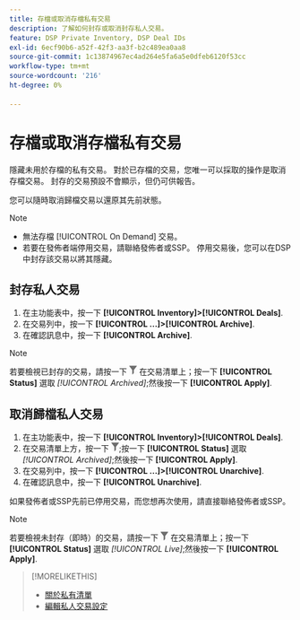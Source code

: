 ```yaml
---
title: 存檔或取消存檔私有交易
description: 了解如何封存或取消封存私人交易。
feature: DSP Private Inventory, DSP Deal IDs
exl-id: 6ecf90b6-a52f-42f3-aa3f-b2c489ea0aa8
source-git-commit: 1c13874967ec4ad264e5fa6a5e0dfeb6120f53cc
workflow-type: tm+mt
source-wordcount: '216'
ht-degree: 0%

---
```


# 存檔或取消存檔私有交易

隱藏未用於存檔的私有交易。 對於已存檔的交易，您唯一可以採取的操作是取消存檔交易。 封存的交易預設不會顯示，但仍可供報告。

您可以隨時取消歸檔交易以還原其先前狀態。

>[!NOTE]
>
>* 無法存檔 [!UICONTROL On Demand] 交易。
>* 若要在發佈者端停用交易，請聯絡發佈者或SSP。 停用交易後，您可以在DSP中封存該交易以將其隱藏。


## 封存私人交易

1. 在主功能表中，按一下 **[!UICONTROL Inventory]>[!UICONTROL Deals]**.
1. 在交易列中，按一下 **[!UICONTROL ...]>[!UICONTROL Archive]**.
1. 在確認訊息中，按一下 **[!UICONTROL Archive]**.

>[!NOTE]
>
>若要檢視已封存的交易，請按一下 ![篩選](/help/dsp/assets/filter.png) 在交易清單上；按一下 **[!UICONTROL Status]** 選取 *[!UICONTROL Archived]*;然後按一下 **[!UICONTROL Apply]**.<!-- Verify the text to apply the filter(s).)-->

## 取消歸檔私人交易

1. 在主功能表中，按一下 **[!UICONTROL Inventory]>[!UICONTROL Deals]**.
1. 在交易清單上方，按一下 ![篩選](/help/dsp/assets/filter.png);按一下 **[!UICONTROL Status]** 選取 *[!UICONTROL Archived]*;然後按一下 **[!UICONTROL Apply]**.<!-- Verify the text to apply the filter(s).)-->
1. 在交易列中，按一下 **[!UICONTROL ...]>[!UICONTROL Unarchive]**.
1. 在確認訊息中，按一下 **[!UICONTROL Unarchive]**.

如果發佈者或SSP先前已停用交易，而您想再次使用，請直接聯絡發佈者或SSP。

>[!NOTE]
>
>若要檢視未封存（即時）的交易，請按一下 ![篩選](/help/dsp/assets/filter.png) 在交易清單上；按一下 **[!UICONTROL Status]** 選取 *[!UICONTROL Live]*;然後按一下 **[!UICONTROL Apply]**.<!-- Verify the text to apply the filter(s).)-->

>[!MORELIKETHIS]
>
>* [關於私有清單](private-inventory-about.md)
>* [編輯私人交易設定](/help/dsp/inventory/deal-id-edit.md)

